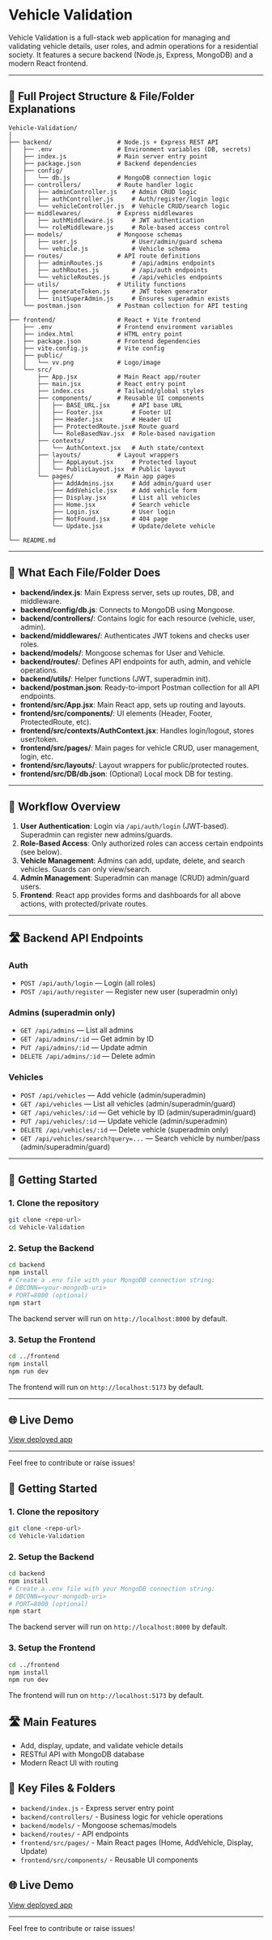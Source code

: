 # Vehicle Validation

Vehicle Validation is a full-stack web application for managing and validating vehicle details, user roles, and admin operations for a residential society. It features a secure backend (Node.js, Express, MongoDB) and a modern React frontend.

---

## 📁 Full Project Structure & File/Folder Explanations

```
Vehicle-Validation/
│
├── backend/                  # Node.js + Express REST API
│   ├── .env                  # Environment variables (DB, secrets)
│   ├── index.js              # Main server entry point
│   ├── package.json          # Backend dependencies
│   ├── config/
│   │   └── db.js             # MongoDB connection logic
│   ├── controllers/          # Route handler logic
│   │   ├── adminController.js    # Admin CRUD logic
│   │   ├── authController.js     # Auth/register/login logic
│   │   └── vehicleController.js  # Vehicle CRUD/search logic
│   ├── middlewares/          # Express middlewares
│   │   ├── authMiddleware.js     # JWT authentication
│   │   └── roleMiddleware.js     # Role-based access control
│   ├── models/               # Mongoose schemas
│   │   ├── user.js               # User/admin/guard schema
│   │   └── vehicle.js            # Vehicle schema
│   ├── routes/               # API route definitions
│   │   ├── adminRoutes.js        # /api/admins endpoints
│   │   ├── authRoutes.js         # /api/auth endpoints
│   │   └── vehicleRoutes.js      # /api/vehicles endpoints
│   ├── utils/                # Utility functions
│   │   ├── generateToken.js      # JWT token generator
│   │   └── initSuperAdmin.js     # Ensures superadmin exists
│   └── postman.json          # Postman collection for API testing
│
├── frontend/                 # React + Vite frontend
│   ├── .env                  # Frontend environment variables
│   ├── index.html            # HTML entry point
│   ├── package.json          # Frontend dependencies
│   ├── vite.config.js        # Vite config
│   ├── public/
│   │   └── vv.png            # Logo/image
│   └── src/
│       ├── App.jsx           # Main React app/router
│       ├── main.jsx          # React entry point
│       ├── index.css         # Tailwind/global styles
│       ├── components/       # Reusable UI components
│       │   ├── BASE_URL.jsx      # API base URL
│       │   ├── Footer.jsx        # Footer UI
│       │   ├── Header.jsx        # Header UI
│       │   ├── ProtectedRoute.jsx# Route guard
│       │   └── RoleBasedNav.jsx  # Role-based navigation
│       ├── contexts/
│       │   └── AuthContext.jsx   # Auth state/context
│       ├── layouts/          # Layout wrappers
│       │   ├── AppLayout.jsx     # Protected layout
│       │   └── PublicLayout.jsx  # Public layout
│       └── pages/            # Main app pages
│           ├── AddAdmins.jsx     # Add admin/guard user
│           ├── AddVehicle.jsx    # Add vehicle form
│           ├── Display.jsx       # List all vehicles
│           ├── Home.jsx          # Search vehicle
│           ├── Login.jsx         # User login
│           ├── NotFound.jsx      # 404 page
│           └── Update.jsx        # Update/delete vehicle
│
└── README.md
```

---

## 📝 What Each File/Folder Does

- **backend/index.js**: Main Express server, sets up routes, DB, and middleware.
- **backend/config/db.js**: Connects to MongoDB using Mongoose.
- **backend/controllers/**: Contains logic for each resource (vehicle, user, admin).
- **backend/middlewares/**: Authenticates JWT tokens and checks user roles.
- **backend/models/**: Mongoose schemas for User and Vehicle.
- **backend/routes/**: Defines API endpoints for auth, admin, and vehicle operations.
- **backend/utils/**: Helper functions (JWT, superadmin init).
- **backend/postman.json**: Ready-to-import Postman collection for all API endpoints.
- **frontend/src/App.jsx**: Main React app, sets up routing and layouts.
- **frontend/src/components/**: UI elements (Header, Footer, ProtectedRoute, etc).
- **frontend/src/contexts/AuthContext.jsx**: Handles login/logout, stores user/token.
- **frontend/src/pages/**: Main pages for vehicle CRUD, user management, login, etc.
- **frontend/src/layouts/**: Layout wrappers for public/protected routes.
- **frontend/src/DB/db.json**: (Optional) Local mock DB for testing.

---

## 🔄 Workflow Overview

1. **User Authentication**: Login via `/api/auth/login` (JWT-based). Superadmin can register new admins/guards.
2. **Role-Based Access**: Only authorized roles can access certain endpoints (see below).
3. **Vehicle Management**: Admins can add, update, delete, and search vehicles. Guards can only view/search.
4. **Admin Management**: Superadmin can manage (CRUD) admin/guard users.
5. **Frontend**: React app provides forms and dashboards for all above actions, with protected/private routes.

---

## 🛣️ Backend API Endpoints

### Auth

- `POST /api/auth/login` — Login (all roles)
- `POST /api/auth/register` — Register new user (superadmin only)

### Admins (superadmin only)

- `GET /api/admins` — List all admins
- `GET /api/admins/:id` — Get admin by ID
- `PUT /api/admins/:id` — Update admin
- `DELETE /api/admins/:id` — Delete admin

### Vehicles

- `POST /api/vehicles` — Add vehicle (admin/superadmin)
- `GET /api/vehicles` — List all vehicles (admin/superadmin/guard)
- `GET /api/vehicles/:id` — Get vehicle by ID (admin/superadmin/guard)
- `PUT /api/vehicles/:id` — Update vehicle (admin/superadmin)
- `DELETE /api/vehicles/:id` — Delete vehicle (superadmin only)
- `GET /api/vehicles/search?query=...` — Search vehicle by number/pass (admin/superadmin/guard)

---

## 🚀 Getting Started

### 1. Clone the repository

```bash
git clone <repo-url>
cd Vehicle-Validation
```

### 2. Setup the Backend

```bash
cd backend
npm install
# Create a .env file with your MongoDB connection string:
# DBCONN=<your-mongodb-uri>
# PORT=8000 (optional)
npm start
```

The backend server will run on `http://localhost:8000` by default.

### 3. Setup the Frontend

```bash
cd ../frontend
npm install
npm run dev
```

The frontend will run on `http://localhost:5173` by default.

---

## 🌐 Live Demo

[View deployed app](https://vehicle-validation-hdwus8nxd-rammaheshwari2003s-projects.vercel.app)

---

Feel free to contribute or raise issues!

## 🚀 Getting Started

### 1. Clone the repository

```bash
git clone <repo-url>
cd Vehicle-Validation
```

### 2. Setup the Backend

```bash
cd backend
npm install
# Create a .env file with your MongoDB connection string:
# DBCONN=<your-mongodb-uri>
# PORT=8000 (optional)
npm start
```

The backend server will run on `http://localhost:8000` by default.

### 3. Setup the Frontend

```bash
cd ../frontend
npm install
npm run dev
```

The frontend will run on `http://localhost:5173` by default.

## 🛣️ Main Features

- Add, display, update, and validate vehicle details
- RESTful API with MongoDB database
- Modern React UI with routing

## 📂 Key Files & Folders

- `backend/index.js` - Express server entry point
- `backend/controllers/` - Business logic for vehicle operations
- `backend/models/` - Mongoose schemas/models
- `backend/routes/` - API endpoints
- `frontend/src/pages/` - Main React pages (Home, AddVehicle, Display, Update)
- `frontend/src/components/` - Reusable UI components

## 🌐 Live Demo

[View deployed app](https://vehicle-validation-hdwus8nxd-rammaheshwari2003s-projects.vercel.app)

---

Feel free to contribute or raise issues!

